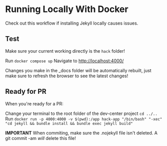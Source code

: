 # Running Locally With Docker
Check out this workflow if installing Jekyll locally causes issues.

## Test

Make sure your current working directly is the `hack` folder!

Run `docker compose up`
Navigate to [http://localhost:4000/](http://localhost:4000/)

Changes you make in the _docs folder will be automatically rebuilt, just make sure to refresh the browser to see the latest changes!

## Ready for PR

When you're ready for a PR:

Change your terminal to the root folder of the dev-center project `cd ../..`
Run `docker run -p 4000:4000 -v $(pwd):/app hack-app "/bin/bash" "-xec" "cd jekyll && bundle install && bundle exec jekyll build"`

**IMPORTANT**
When commiting, make sure the .nojekyll file isn't deleted. A git commit -am _will_ delete this file!
